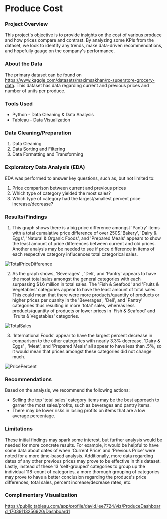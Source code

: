 # Produce Cost

### Project Overview

This project's objective is to provide insights on the cost of various produce and how prices compare and contrast. By analyzing some KPIs from the dataset, we look to identify any trends, make data-driven recommendations, and hopefully gauge on the company's performance.

### About the Data

The primary dataset can be found on <https://www.kaggle.com/datasets/maximsakhan/rc-superstore-grocery-data>. This dataset has data regarding current and previous prices and number of units per produce. 

### Tools Used

- Python - Data Cleaning & Data Analysis
- Tableau - Data Visualization

### Data Cleaning/Preparation

1. Data Cleaning
2. Data Sorting and Filtering
3. Data Formatting and Transforming

### Exploratory Data Analysis (EDA)

EDA was performed to answer key questions, such as, but not limited to:

1. Price comparison between current and previous prices
2. Which type of category yielded the most sales?
3. Which type of category had the largest/smallest percent price increase/decrease?

### Results/Findings

1. This graph shows there is a big price difference amongst 'Pantry' items with a total cumalative price difference of over 250$.'Bakery', 'Dairy & Eggs', 'Natural & Organic Foods', and 'Prepared Meals' appears to show the least amount of price differences between current and old prices. Another analysis may be needed to see if price difference in items of each respective category influcences total categorical sales.

![TotalPriceDifference](https://github.com/DavidsDatabase/Produce-Cost/assets/156726833/1fc77d1d-d2dd-4fd2-b971-f3a8c8f910f5)

2. As the graph shows, 'Beverages' , 'Deli', and 'Pantry' appears to have the most total sales amongst the general categories with each surpassing $1.6 million in total sales. The 'Fish & Seafood' and 'Fruits & Vegetables' categories appear to have the least amount of total sales. This could mean that there were more products/quantity of products or higher prices per quanity in the 'Beverages', 'Deli', and 'Pantry' categories thus resulting in more 'total' sales, whereas less products/quantity of products or lower prices in 'Fish & Seafood' and 'Fruits & Vegetables' categories.

![TotalSales](https://github.com/DavidsDatabase/Produce-Cost/assets/156726833/541f79e8-fee4-46da-b524-7a8b68d39812)

3. 'International Foods' appear to have the largest percent decrease in comparison to the other categories with nearly 3.3%  decrease. 'Dairy & Eggs' , 'Meat', and 'Prepared Meals' all appear to have less than .5%, so it would mean that prices amongst these categories did not change much. 

![PricePercent](https://github.com/DavidsDatabase/Produce-Cost/assets/156726833/52c7d937-702c-497e-a3fb-75be2e90b297)

### Recommendations

Based on the analysis, we recommend the following actions:

- Selling the top 'total sales' category items may be the best approach to garner the most sales/profits, such as beverages and pantry items.
- There may be lower risks in losing profits on items that are a low average percentage.

### Limitations

These initial findings may spark some interest, but further analysis would be needed for more concrete results. For example, it would be helpful to have some data about dates of when 'Current Price' and 'Previous Price' were noted for a more time-based analysis. Additionally, more data regarding dates of any other previous prices may prove to be effective in this dataset. Lastly, instead of these 13 'self-grouped' categories to group up the individual 118-count of categories, a more thorough grouping of categories may prove to have a better conclusion regarding the produce's price differences, total sales, percent increase/decrease rates, etc. 

### Complimentary Visualization

<https://public.tableau.com/app/profile/david.lee7724/viz/ProduceDashboard_17039113256920/Dashboard1>











